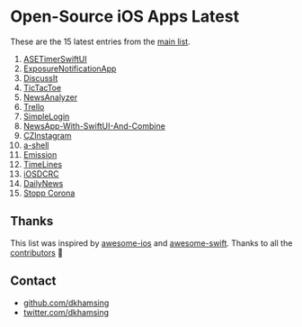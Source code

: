 # Open-Source iOS Apps Latest

These are the 15 latest entries from the [main list](https://github.com/dkhamsing/open-source-ios-apps).


1. [ASETimerSwiftUI](https://github.com/rahulrs0029/ASETimerSwiftUI)
2. [ExposureNotificationApp](https://developer.apple.com/documentation/exposurenotification/building_an_app_to_notify_users_of_covid-19_exposure)
3. [DiscussIt](https://github.com/ethanswift/DiscussIt)
4. [TicTacToe](https://github.com/pointfreeco/swift-composable-architecture/tree/master/Examples/TicTacToe)
5. [NewsAnalyzer](https://github.com/ethanswift/NewsAnalyzer)
6. [Trello](https://github.com/alfianlosari/KanbanDragDropiOS)
7. [SimpleLogin](https://github.com/simple-login/Simple-Login-iOS)
8. [NewsApp-With-SwiftUI-And-Combine](https://github.com/AlexeyVoronov96/NewsApp-With-SwiftUI-And-Combine)
9. [CZInstagram](https://github.com/geekaurora/CZInstagram)
10. [a-shell](https://github.com/holzschu/a-shell)
11. [Emission](https://github.com/e-mission/e-mission-phone)
12. [TimeLines](https://github.com/mathieudutour/TimeLines)
13. [iOSDCRC](https://github.com/fromkk/iOSDCRC)
14. [DailyNews](https://github.com/latifatcii/DailyNews)
15. [Stopp Corona](https://github.com/austrianredcross/stopp-corona-ios)

## Thanks

This list was inspired by [awesome-ios](https://github.com/vsouza/awesome-ios) and [awesome-swift](https://github.com/matteocrippa/awesome-swift). Thanks to all the [contributors](https://github.com/dkhamsing/open-source-ios-apps/graphs/contributors) 🎉 

## Contact

- [github.com/dkhamsing](https://github.com/dkhamsing)
- [twitter.com/dkhamsing](https://twitter.com/dkhamsing)
